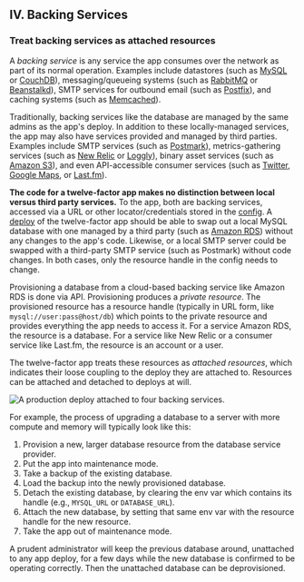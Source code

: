 ## IV. Backing Services
### Treat backing services as attached resources

A *backing service* is any service the app consumes over the network as part of its normal operation.  Examples include datastores (such as [MySQL](http://dev.mysql.com/) or [CouchDB](http://couchdb.apache.org/)), messaging/queueing systems (such as [RabbitMQ](http://www.rabbitmq.com/) or [Beanstalkd](http://kr.github.com/beanstalkd/)), SMTP services for outbound email (such as [Postfix](http://www.postfix.org/)), and caching systems (such as [Memcached](http://memcached.org/)).

Traditionally, backing services like the database are managed by the same admins as the app's deploy.  In addition to these locally-managed services, the app may also have services provided and managed by third parties.  Examples include SMTP services (such as [Postmark](http://postmarkapp.com/)), metrics-gathering services (such as [New Relic](http://newrelic.com/) or [Loggly](http://www.loggly.com/)), binary asset services (such as [Amazon S3](http://aws.amazon.com/s3/)), and even API-accessible consumer services (such as [Twitter](http://dev.twitter.com/), [Google Maps](http://code.google.com/apis/maps/index.html), or [Last.fm](http://www.last.fm/api)).

**The code for a twelve-factor app makes no distinction between local versus third party services.**  To the app, both are backing services, accessed via a URL or other locator/credentials stored in the [config](/config).  A [deploy](/codebase) of the twelve-factor app should be able to swap out a local MySQL database with one managed by a third party (such as [Amazon RDS](http://aws.amazon.com/rds/)) without any changes to the app's code.  Likewise, or a local SMTP server could be swapped with a third-party SMTP service (such as Postmark) without code changes.  In both cases, only the resource handle in the config needs to change.

Provisioning a database from a cloud-based backing service like Amazon RDS is done via API.  Provisioning produces a *private resource*.  The provisioned resource has a resource handle (typically in URL form, like `mysql://user:pass@host/db`) which points to the private resource and provides everything the app needs to access it.  For a service Amazon RDS, the resource is a database.  For a service like New Relic or a consumer service like Last.fm, the resource is an account or a user.

The twelve-factor app treats these resources as *attached resources*, which indicates their loose coupling to the deploy they are attached to.  Resources can be attached and detached to deploys at will.

<img src="/images/attached-resources.png" style="float: none" alt="A production deploy attached to four backing services." />

For example, the process of upgrading a database to a server with more compute and memory will typically look like this:

1. Provision a new, larger database resource from the database service provider.
2. Put the app into maintenance mode.
3. Take a backup of the existing database.
4. Load the backup into the newly provisioned database.
5. Detach the existing database, by clearing the env var which contains its handle (e.g., `MYSQL_URL` or `DATABASE_URL`).
6. Attach the new database, by setting that same env var with the resource handle for the new resource.
7. Take the app out of maintenance mode.

A prudent administrator will keep the previous database around, unattached to any app deploy, for a few days while the new database is confirmed to be operating correctly.  Then the unattached database can be deprovisioned.

